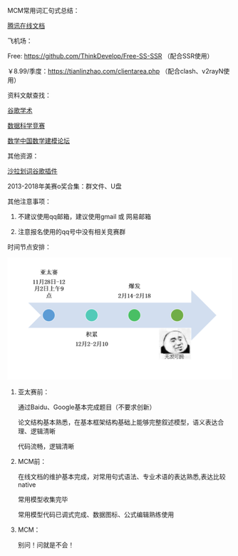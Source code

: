MCM常用词汇句式总结：

 [腾讯在线文档](https://docs.qq.com/doc/DUkFqYmZEa0VUa1pC )




飞机场：

Free: https://github.com/ThinkDevelop/Free-SS-SSR （配合SSR使用）

￥8.99/季度：https://tianlinzhao.com/clientarea.php （配合clash、v2rayN使用）





资料文献查找：

[谷歌学术](https://scholar.google.com/ )

[数据科学竞赛]( https://www.kaggle.com/ )

[数学中国数学建模论坛](http://www.madio.net/forum-1614-1.html )





其他资源：

[沙拉划词谷歌插件](https://saladict.crimx.com/)

2013-2018年美赛o奖合集：群文件、U盘





其他注意事项：

1. 不建议使用qq邮箱，建议使用gmail 或 网易邮箱

2. 注意报名使用的qq号中没有相关竞赛群

   


时间节点安排：

![](./picture/xixi.png)


1. 亚太赛前：

   通过Baidu、Google基本完成题目（不要求创新）

   论文结构基本熟悉，在基本框架结构基础上能够完整叙述模型，语义表达合理、逻辑清晰

   代码流畅，逻辑清晰



2. MCM前：

	在线文档的维护基本完成，对常用句式语法、专业术语的表达熟悉,表达比较native
	
	常用模型收集完毕
	
	常用模型代码已调式完成、数据图标、公式编辑熟练使用
	
	
	
3. MCM：

	别问！问就是不会！
   

   
